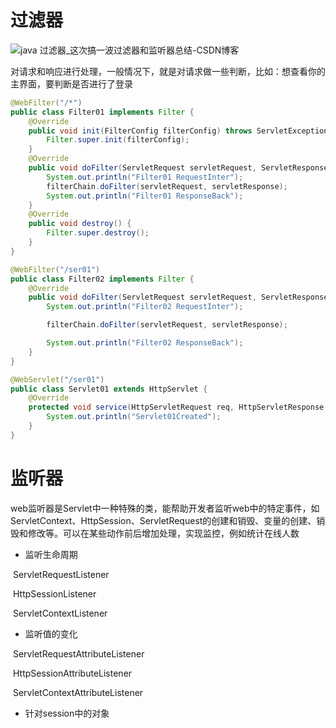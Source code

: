 # 过滤器

![java 过滤器_这次搞一波过滤器和监听器总结-CSDN博客](https://img-blog.csdnimg.cn/img_convert/b5c7ccc3dce80ec6264b533795db07c0.png)

​	对请求和响应进行处理，一般情况下，就是对请求做一些判断，比如：想查看你的主界面，要判断是否进行了登录

```Java
@WebFilter("/*")
public class Filter01 implements Filter {
    @Override
    public void init(FilterConfig filterConfig) throws ServletException {
        Filter.super.init(filterConfig);
    }
    @Override
    public void doFilter(ServletRequest servletRequest, ServletResponse servletResponse, FilterChain filterChain) throws IOException, ServletException {
        System.out.println("Filter01 RequestInter");
        filterChain.doFilter(servletRequest, servletResponse);
        System.out.println("Filter01 ResponseBack");
    }
    @Override
    public void destroy() {
        Filter.super.destroy();
    }
}
```

```Java
@WebFilter("/ser01")
public class Filter02 implements Filter {
    @Override
    public void doFilter(ServletRequest servletRequest, ServletResponse servletResponse, FilterChain filterChain) throws IOException, ServletException {
        System.out.println("Filter02 RequestInter");

        filterChain.doFilter(servletRequest, servletResponse);

        System.out.println("Filter02 ResponseBack");
    }
}
```

```Java
@WebServlet("/ser01")
public class Servlet01 extends HttpServlet {
    @Override
    protected void service(HttpServletRequest req, HttpServletResponse resp) throws ServletException, IOException {
        System.out.println("Servlet01Created");
    }
}
```

# 监听器

​	web监听器是Servlet中一种特殊的类，能帮助开发者监听web中的特定事件，如ServletContext、HttpSession、ServletRequest的创建和销毁、变量的创建、销毁和修改等。可以在某些动作前后增加处理，实现监控，例如统计在线人数

- 监听生命周期

​		ServletRequestListener

​		HttpSessionListener

​		ServletContextListener

- 监听值的变化

​		ServletRequestAttributeListener

​		HttpSessionAttributeListener

​		ServletContextAttributeListener

- 针对session中的对象

```java 

```

```

```

